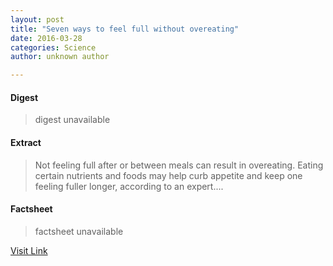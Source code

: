 ```yaml
---
layout: post
title: "Seven ways to feel full without overeating"
date: 2016-03-28
categories: Science
author: unknown author

---
```



#### Digest
>digest unavailable

#### Extract
>Not feeling full after or between meals can result in overeating. Eating certain nutrients and foods may help curb appetite and keep one feeling fuller longer, according to an expert....

#### Factsheet
>factsheet unavailable

[Visit Link](http://feeds.sciencedaily.com/~r/sciencedaily/~3/9Z2c7DX5Q7A/141021125628.htm)


